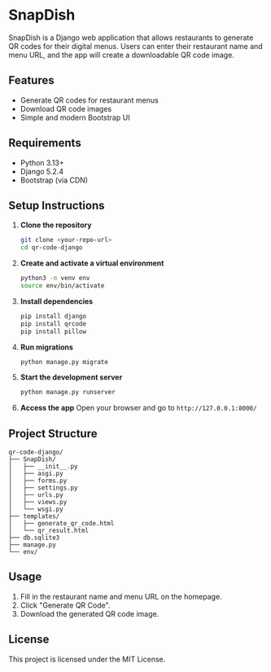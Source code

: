 # SnapDish

SnapDish is a Django web application that allows restaurants to generate QR codes for their digital menus. 
Users can enter their restaurant name and menu URL, and the app will create a downloadable QR code image.

## Features
- Generate QR codes for restaurant menus
- Download QR code images
- Simple and modern Bootstrap UI

## Requirements
- Python 3.13+
- Django 5.2.4
- Bootstrap (via CDN)

## Setup Instructions

1. **Clone the repository**
   ```bash
   git clone <your-repo-url>
   cd qr-code-django
   ```

2. **Create and activate a virtual environment**
   ```bash
   python3 -m venv env
   source env/bin/activate
   ```

3. **Install dependencies**
   ```bash
   pip install django
   pip install qrcode
   pip install pillow
   ```

4. **Run migrations**
   ```bash
   python manage.py migrate
   ```

5. **Start the development server**
   ```bash
   python manage.py runserver
   ```

6. **Access the app**
   Open your browser and go to `http://127.0.0.1:8000/`

## Project Structure
```
qr-code-django/
├── SnapDish/
│   ├── __init__.py
│   ├── asgi.py
│   ├── forms.py
│   ├── settings.py
│   ├── urls.py
│   ├── views.py
│   └── wsgi.py
├── templates/
│   ├── generate_qr_code.html
│   └── qr_result.html
├── db.sqlite3
├── manage.py
└── env/
```

## Usage
1. Fill in the restaurant name and menu URL on the homepage.
2. Click "Generate QR Code".
3. Download the generated QR code image.

## License
This project is licensed under the MIT License.
